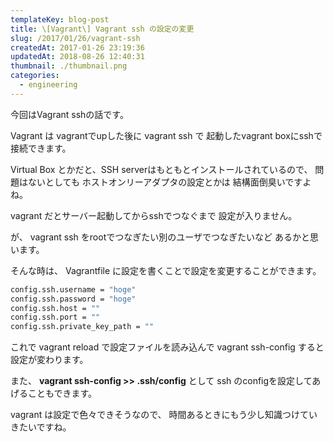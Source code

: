 ```yaml
---
templateKey: blog-post
title: \[Vagrant\] Vagrant ssh の設定の変更
slug: /2017/01/26/vagrant-ssh
createdAt: 2017-01-26 23:19:36
updatedAt: 2018-08-26 12:40:31
thumbnail: ./thumbnail.png
categories: 
  - engineering
---
```


今回はVagrant sshの話です。

Vagrant は vagrantでupした後に
vagrant ssh で 起動したvagrant boxにsshで接続できます。

Virtual Box とかだと、SSH serverはもともとインストールされているので、
問題はないとしても ホストオンリーアダプタの設定とかは
結構面倒臭いですよね。

vagrant だとサーバー起動してからsshでつなぐまで
設定が入りません。

が、
vagrant ssh をrootでつなぎたい別のユーザでつなぎたいなど
あるかと思います。

そんな時は、
Vagrantfile に設定を書くことで設定を変更することができます。

```bash
config.ssh.username = "hoge"
config.ssh.password = "hoge"
config.ssh.host = ""
config.ssh.port = ""
config.ssh.private_key_path = ""

```

これで
vagrant reload で設定ファイルを読み込んで
vagrant ssh-config
すると設定が変わります。



また、
<strong>vagrant ssh-config >> .ssh/config</strong>
として
ssh のconfigを設定してあげることもできます。


vagrant は設定で色々できそうなので、
時間あるときにもう少し知識つけていきたいですね。
